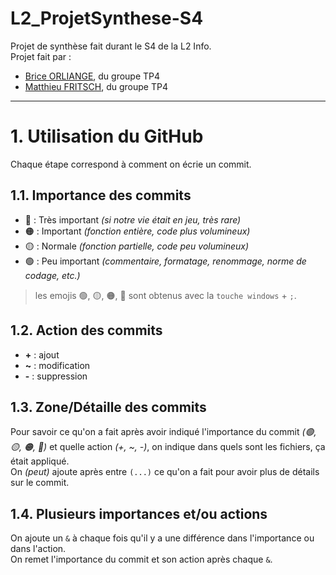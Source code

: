 # L2_ProjetSynthese-S4
Projet de synthèse fait durant le S4 de la L2 Info.  
Projet fait par :
- [Brice ORLIANGE](mailto:briceorl54580@gmail.com), du groupe TP4
- [Matthieu FRITSCH](mailto:mattfritsch98380@gmail.com), du groupe TP4

--------------------------------------

# 1. Utilisation du GitHub 
Chaque étape correspond à comment on écrie un commit.

## 1.1. Importance des commits 

- 🔴 : Très important _(si notre vie était en jeu, très rare)_
- 🟠 : Important _(fonction entière, code plus volumineux)_
- 🟡 : Normale _(fonction partielle, code peu volumineux)_
- 🟢 : Peu important _(commentaire, formatage, renommage, norme de codage, etc.)_

> les emojis 🟢, 🟡, 🟠, 🔴 sont obtenus avec la `touche windows` + `;`.

## 1.2. Action des commits

- **\+** : ajout
- **\~** : modification
- **\-** : suppression

## 1.3. Zone/Détaille des commits

Pour savoir ce qu'on a fait après avoir indiqué l'importance du commit _(🟢, 🟡, 🟠, 🔴)_ et quelle action _(+, ~, -)_, 
on indique dans quels sont les fichiers, ça était appliqué.  
On _(peut)_ ajoute après entre `(...)` ce qu'on a fait pour avoir plus de détails sur le commit.

## 1.4. Plusieurs importances et/ou actions

On ajoute un `&` à chaque fois qu'il y a une différence dans l'importance ou dans l'action.  
On remet l'importance du commit et son action après chaque `&`.
